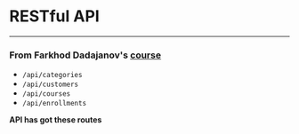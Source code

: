 # RESTful API
----------
### From Farkhod Dadajanov's [course](https://youtube.com/playlist?list=PL_WK6W0Gn1I6Z5UbiXgsK7j7oiKCV7vg6)


- `/api/categories`
- `/api/customers`
- `/api/courses`
- `/api/enrollments`

**API has got these routes**